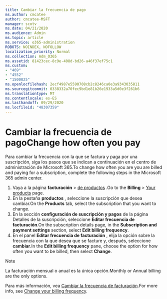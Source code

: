 ```yaml
---
title: Cambiar la frecuencia de pago
ms.author: cmcatee
author: cmcatee-MSFT
manager: scotv
ms.date: 04/21/2020
ms.audience: Admin
ms.topic: article
ms.service: o365-administration
ROBOTS: NOINDEX, NOFOLLOW
localization_priority: Normal
ms.collection: Adm_O365
ms.assetid: 81423cec-8c9e-408d-bd26-a46f37ef75c1
ms.custom:
- "469"
- "4552"
- "1500025"
ms.openlocfilehash: 2ecf4987e5590708cb2c8246ca0e3a9343035811
ms.sourcegitcommit: 0338332a70fec9bd1e81b26e1933a5d0e3f261b6
ms.translationtype: MT
ms.contentlocale: es-ES
ms.lasthandoff: 09/29/2020
ms.locfileid: "48307359"
---
```

# <a name="change-how-often-you-pay"></a><span data-ttu-id="77c25-102">Cambiar la frecuencia de pago</span><span class="sxs-lookup"><span data-stu-id="77c25-102">Change how often you pay</span></span>

<span data-ttu-id="77c25-103">Para cambiar la frecuencia con la que se factura y paga por una suscripción, siga los pasos que se indican a continuación en el centro de administración de Microsoft 365.</span><span class="sxs-lookup"><span data-stu-id="77c25-103">To change how often you are you are billed and paying for a subscription, complete the following steps in the Microsoft 365 admin center.</span></span>

1. <span data-ttu-id="77c25-104">Vaya a la página **facturación**  >  [de productos](https://go.microsoft.com/fwlink/p/?linkid=842054) .</span><span class="sxs-lookup"><span data-stu-id="77c25-104">Go to the **Billing** > [Your products](https://go.microsoft.com/fwlink/p/?linkid=842054) page.</span></span>
2. <span data-ttu-id="77c25-105">En la pestaña **productos** , seleccione la suscripción que desea cambiar.</span><span class="sxs-lookup"><span data-stu-id="77c25-105">On the **Products** tab, select the subscription that you want to change.</span></span>
3. <span data-ttu-id="77c25-106">En la sección **configuración de suscripción y pagos** de la página Detalles de la suscripción, seleccione **Editar frecuencia de facturación**.</span><span class="sxs-lookup"><span data-stu-id="77c25-106">On the subscription details page, in the **Subscription and payment settings** section, select **Edit billing frequency**.</span></span>
4. <span data-ttu-id="77c25-107">En el panel **Editar frecuencia de facturación** , elija la opción sobre la frecuencia con la que desea que se facture y, después, seleccione **cambiar**.</span><span class="sxs-lookup"><span data-stu-id="77c25-107">In the **Edit billing frequency** pane, choose the option for how often you want to be billed, then select **Change**.</span></span>

> [!NOTE]
> <span data-ttu-id="77c25-108">La facturación mensual o anual es la única opción.</span><span class="sxs-lookup"><span data-stu-id="77c25-108">Monthly or Annual billing are the only options.</span></span>

<span data-ttu-id="77c25-109">Para más información, vea [Cambiar la frecuencia de facturación](https://docs.microsoft.com/microsoft-365/commerce/billing-and-payments/change-payment-frequency).</span><span class="sxs-lookup"><span data-stu-id="77c25-109">For more info, see [Change your billing frequency](https://docs.microsoft.com/microsoft-365/commerce/billing-and-payments/change-payment-frequency).</span></span>